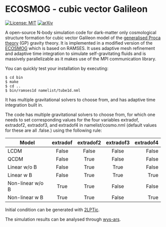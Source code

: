# ECOSMOG - cubic vector Galileon

[![License: MIT](https://img.shields.io/badge/License-MIT-yellow.svg)](https://opensource.org/licenses/MIT)
[![arXiv](https://img.shields.io/badge/arXiv-2007.03042%20-green.svg)](https://arxiv.org/abs/2007.03042)

A open-source N-body simulation code for dark-matter only cosmological structure formation for cubic vector Galileon model of the [generalised Proca theory](https://arxiv.org/abs/1402.7026) (GP) gravity theory. It is implemented in a modified version of the [ECOSMOG](https://arxiv.org/abs/1110.1379) which is based on RAMSES. It uses adaptive mesh refinement and adaptive time integration to simulate self-gravitating fluids and is massively parallelizable as it makes use of the MPI communication library.

You can quickly test your installation by executing:
```
$ cd bin
$ make
$ cd ..
$ bin/ramses1d namelist/tube1d.nml
```

It has multiple gravitational solvers to choose from, and has adaptive time integration built in.

The code has multiple gravitational solvers to choose from, for which one needs to set corresponding values for the four variables extradof, extradof2, extradof3, and extradof4 in namelist/cosmo.nml (default values for these are all .false.) using the following rule:

| Model            | extradof  | extradof2  | extradof3  | extradof4  |
| ---------------- | :-------: | :--------: | :--------: | ---------: |
| LCDM             | False     | False      | False      | False      |
| QCDM             | False     | True       | False      | False      |
| Linear     w/o B | False     | True       | True       | False      |
| Linear     w B   | False     | True       | True       | True       |
| Non-linear w/o B | True      | True       | False      | False      |
| Non-linear w B   | True      | True       | False      | True       |

Initial condition can be generated with [2LPTic](https://arxiv.org/abs/astro-ph/0606505).

The simulation results can be analysed through [wys-ars](https://github.com/Christovis/wys-ars).

